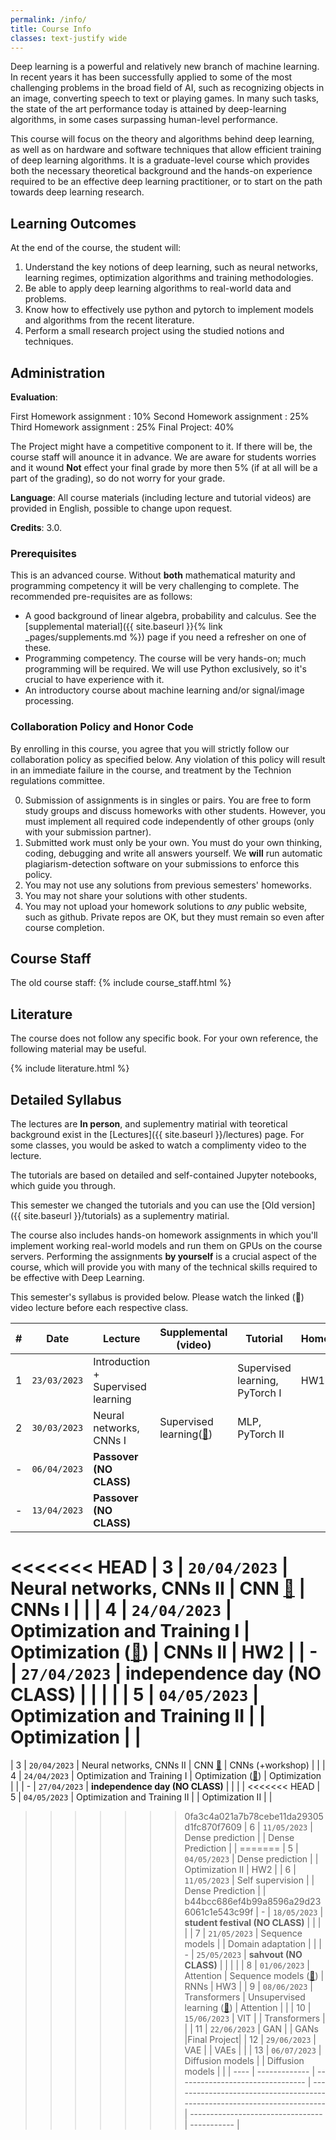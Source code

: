 ```yaml
---
permalink: /info/
title: Course Info
classes: text-justify wide
---
```


Deep learning is a powerful and relatively new branch of machine learning. In
recent years it has been successfully applied to some of the most challenging
problems in the broad field of AI, such as recognizing objects in an image,
converting speech to text or playing games. In many such tasks, the state of
the art performance today is attained by deep-learning algorithms, in some
cases surpassing human-level performance.

This course will focus on the theory and algorithms behind deep learning, as
well as on hardware and software techniques that allow efficient training of
deep learning algorithms. It is a graduate-level course which provides both the
necessary theoretical background and the hands-on experience required to be an
effective deep learning practitioner, or to start on the path towards deep
learning research.

## Learning Outcomes

At the end of the course, the student will:

1.	Understand the key notions of deep learning, such as neural networks,
    learning regimes, optimization algorithms and training methodologies.
1.  Be able to apply deep learning algorithms to real-world data and problems.
1.	Know how to effectively use python and pytorch to implement models and
    algorithms from the recent literature.
1.	Perform a small research project using the studied notions and techniques.


## Administration

**Evaluation**: 

First Homework assignment : 10% 
Second Homework assignment : 25%
Third Homework assignment : 25%
Final Project: 40%

The Project might have a competitive component to it. If there will be, the course staff will anounce it in advance.
We are aware for students worries and it wound **Not** effect your final grade by more then 5% (if at all will be a part of the grading), so do not worry for your grade.


**Language**: All course materials (including lecture and tutorial videos) are provided in English, possible to change upon request.

**Credits**: 3.0.

### Prerequisites

This is an advanced course. Without **both** mathematical maturity and
programming competency it will be very challenging to complete.
The recommended pre-requisites are as follows:

- A good background of linear algebra, probability and calculus. See the
  [supplemental material]({{ site.baseurl }}{% link _pages/supplements.md %})
  page if you need a refresher on one of these.
- Programming competency. The course will be very hands-on; much programming
  will be required.  We will use Python exclusively, so it's crucial to have
  experience with it.
- An introductory course about machine learning and/or signal/image processing.

### Collaboration Policy and Honor Code

By enrolling in this course, you agree that you will strictly follow our
collaboration policy as specified below. Any violation of this policy will
result in an immediate failure in the course, and treatment by the Technion
regulations committee.

0. Submission of assignments is in singles or pairs.
   You are free to form study groups and discuss homeworks with other students.
   However, you must implement all required code independently of other groups
   (only with your submission partner).
1. Submitted work must only be your own. You must do your own thinking,
   coding, debugging and write all answers yourself. We **will** run automatic
   plagiarism-detection software on your submissions to enforce this policy.
3. You may not use any solutions from previous semesters' homeworks.
4. You may not share your solutions with other students.
5. You may not upload your homework solutions to *any* public website, such as
   github. Private repos are OK, but they must remain so even after course completion.

## Course Staff
The old course staff:
{% include course_staff.html %}

## Literature

The course does not follow any specific book. For your own reference, the
following material may be useful.

{% include literature.html %}

## Detailed Syllabus


The lectures are **In person**, and suplementry matirial with teoretical background 
exist in the [Lectures]({{ site.baseurl }}/lectures) page.
For some classes, you would be asked to watch a complimenty video to the lecture.

The tutorials are based on detailed and self-contained Jupyter notebooks, which guide you through.

This semester we changed the tutorials and you can use the [Old version]({{ site.baseurl }}/tutorials) as a suplementry matirial.

The course also includes hands-on homework assignments in which you'll
implement working real-world models and run them on GPUs on the course servers.
Performing the assignments **by yourself**  is a crucial aspect of the course, which
will provide you with many of the technical skills required to be effective
with Deep Learning.

This semester's syllabus is provided below. Please watch the linked (🔗) video
lecture before each respective class.

| #    | Date             | Lecture                             | Supplemental (video)                                                      | Tutorial                          | Homework    |
| ---- | -------------    | -------------------------------     | ------------------------------------------------------------------------- | --------------------------------- | ----------  |
| 1    | `23/03/2023`     | Introduction + Supervised learning  |                                                                           | Supervised learning, PyTorch I 	|    HW1      |
| 2    | `30/03/2023`     | Neural networks, CNNs I             | Supervised learning([🔗]({{site.baseurl}}/lectures/02-supervised/))       | MLP, PyTorch II                   |             |
| -    | `06/04/2023`     | **Passover (NO CLASS)**             |                                                                           |                                   |             |
| -    | `13/04/2023`     | **Passover (NO CLASS)**             |                                                                           |                                   |             |
<<<<<<< HEAD
| 3    | `20/04/2023`     | Neural networks, CNNs II            | CNN    [🔗]({{site.baseurl}}/lectures/03-neural_nets/)                    | CNNs I                            |             |
| 4    | `24/04/2023`     | Optimization and Training I         | Optimization ([🔗]({{site.baseurl}}/lectures/04-optimization/))           | CNNs II                           |    HW2      |
| -    | `27/04/2023`     | **independence day (NO CLASS)**     |                                                                           |                                   |             |
| 5    | `04/05/2023`     | Optimization and Training II        |                                                                           | Optimization         	            |             |
=======
| 3    | `20/04/2023`     | Neural networks, CNNs II            | CNN    [🔗]({{site.baseurl}}/lectures/03-neural_nets/)                    | CNNs (+workshop)                  |             |
| 4    | `24/04/2023`     | Optimization and Training I         | Optimization ([🔗]({{site.baseurl}}/lectures/04-optimization/))           | Optimization                      |             |
| -    | `27/04/2023`     | **independence day (NO CLASS)**     |                                                                           |                                   |             |
<<<<<<< HEAD
| 5    | `04/05/2023`     | Optimization and Training II        |                                                                           | Optimization II      	            |             |
>>>>>>> 0fa3c4a021a7b78cebe11da29305d1fc870f7609
| 6    | `11/05/2023`     | Dense prediction                    |                                                                           | Dense Prediction 				    |             |
=======
| 5    | `04/05/2023`     | Dense prediction                    |                                                                           | Optimization II      	            |     HW2     |
| 6    | `11/05/2023`     | Self supervision                    |                                                                           | Dense Prediction 				    |             |
>>>>>>> b44bcc686ef4b99a8596a29d236061c1e543c99f
| -    | `18/05/2023`     | **student festival (NO CLASS)**     |                                                                           |                                   |             |
| 7    | `21/05/2023`     | Sequence models                     |                                                                           | Domain adaptation				    |             |
| -    | `25/05/2023`     | **sahvout (NO CLASS)**     			|                                                                           |                                   |             |
| 8    | `01/06/2023`     | Attention     	                    | Sequence models ([🔗]({{site.baseurl}}/lectures/05-sequence/))            | RNNs				                |    HW3      |
| 9    | `08/06/2023`  	  | Transformers            			| Unsupervised learning ([🔗]({{site.baseurl}}/lectures/06-unsupervised/))  | Attention	               		    |             |
| 10   | `15/06/2023`     | VIT                                 |                                                                           | Transformers                      |             |
| 11   | `22/06/2023`     | GAN                                 |                                                                           | GANs		                   	    |Final Project|
| 12   | `29/06/2023`     | VAE                                 |                                                                           | VAEs                              |             |
| 13   | `06/07/2023`     | Diffusion models                    |                                                                           | Diffusion models                  |             | 
| ---- | -------------    | --------------------------------    | ------------------------------------------------------------------------- | --------------------------------- | ----------- |
